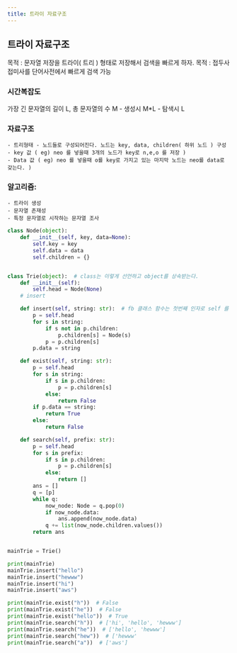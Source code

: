 ```yaml
---
title: 트라이 자료구조
---
```


## 트라이 자료구조

목적 : 문자열 저장을 트라이( 트리 ) 형태로 저장해서 검색을 빠르게 하자.
목적 : 접두사 접미사를 단어사전에서 빠르게 검색 가능

### 시간복잡도

가장 긴 문자열의 길이 L, 총 문자열의 수 M - 생성시 M\*L - 탐색시 L

### 자료구조

    - 트리형태 - 노드들로 구성되어진다. 노드는 key, data, children( 하위 노드 ) 구성
    - key 값 ( eg) neo 를 넣을때 3개의 노드가 key로 n,e,o 를 저장 )
    - Data 값 ( eg) neo 를 넣을때 o를 key로 가지고 있는 마지막 노드는 neo를 data로 갖는다. )

### 알고리즘:

    - 트라이 생성
    - 문자열 존재성
    - 특정 문자열로 시작하는 문자열 조사

```py
class Node(object):
    def __init__(self, key, data=None):
        self.key = key
        self.data = data
        self.children = {}


class Trie(object):  # class는 이렇게 선언하고 object를 상속받는다.
    def __init__(self):
        self.head = Node(None)
    # insert

    def insert(self, string: str):  # fb 클래스 함수는 첫번째 인자로 self 를 받아야 한데
        p = self.head
        for s in string:
            if s not in p.children:
                p.children[s] = Node(s)
            p = p.children[s]
        p.data = string

    def exist(self, string: str):
        p = self.head
        for s in string:
            if s in p.children:
                p = p.children[s]
            else:
                return False
        if p.data == string:
            return True
        else:
            return False

    def search(self, prefix: str):
        p = self.head
        for s in prefix:
            if s in p.children:
                p = p.children[s]
            else:
                return []
        ans = []
        q = [p]
        while q:
            now_node: Node = q.pop(0)
            if now_node.data:
                ans.append(now_node.data)
            q += list(now_node.children.values())
        return ans


mainTrie = Trie()

print(mainTrie)
mainTrie.insert("hello")
mainTrie.insert("hewww")
mainTrie.insert("hi")
mainTrie.insert("aws")

print(mainTrie.exist("h"))  # False
print(mainTrie.exist("he"))  # False
print(mainTrie.exist("hello"))  # True
print(mainTrie.search("h"))  # ['hi', 'hello', 'hewww']
print(mainTrie.search("he"))  # ['hello', 'hewww']
print(mainTrie.search("hew"))  # ['hewww'
print(mainTrie.search("a"))  # ['aws']

```
